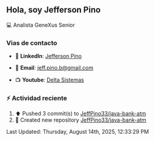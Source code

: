 ## Hola, soy Jefferson Pino

:computer: Analista GeneXus Senior

### Vias de contacto

- 💼 **LinkedIn**: [Jefferson Pino](https://www.linkedin.com/in/jefferson-pino-genexus-senior/)

- 📧 **Email**: [jeff.pino.b@gmail.com](mailto:jeff.pino.b@gmail.com)

- 📺 **Youtube**: [Delta Sistemas](https://www.youtube.com/channel/UCG-RR9SfEUvQTOi7K85Bk5g)

### :zap: Actividad reciente
<!--RECENT_ACTIVITY:start-->
1. ⬆️ Pushed 3 commit(s) to [JeffPino33/java-bank-atm](https://github.com/JeffPino33/java-bank-atm)<br>
2. 📔 Created new repository [JeffPino33/java-bank-atm](https://github.com/JeffPino33/java-bank-atm)<br>
<!--RECENT_ACTIVITY:end-->
<!--RECENT_ACTIVITY:last_update-->
Last Updated: Thursday, August 14th, 2025, 12:33:29 PM
<!--RECENT_ACTIVITY:last_update_end-->
